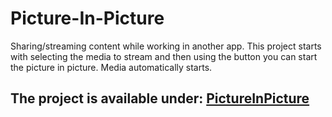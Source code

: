 # Picture-In-Picture

Sharing/streaming content while working in another app. This project starts with selecting the media to stream and then using the button you can start the picture in picture. Media automatically starts.

## The project is available under: [PictureInPicture](https://vellyd.github.io/picture-in-picture/)
